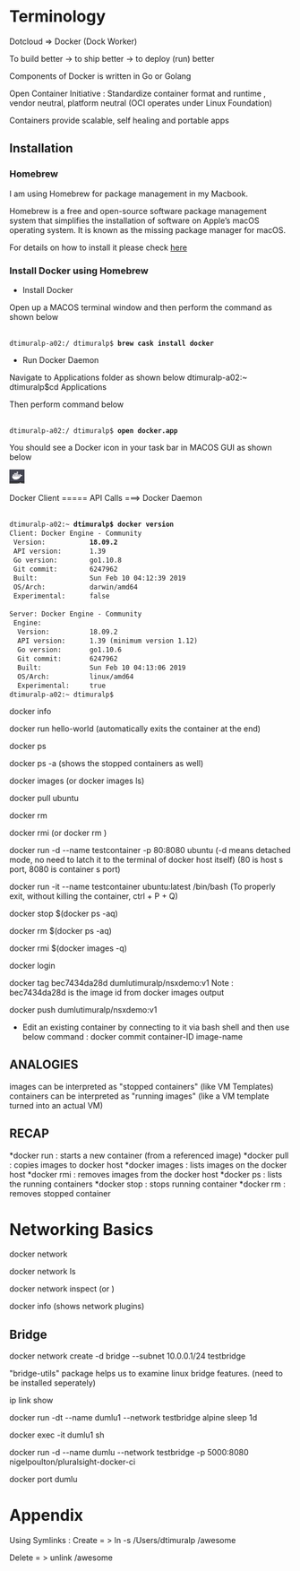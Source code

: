 # Terminology

Dotcloud => Docker (Dock Worker)

To build better -> to ship better -> to deploy (run) better

Components of Docker is written in Go or Golang

Open Container Initiative : Standardize container format and runtime , vendor neutral, platform neutral (OCI operates under Linux Foundation)

Containers provide scalable, self healing and portable apps

## Installation

### Homebrew

I am using Homebrew for package management in my Macbook. 

Homebrew is a free and open-source software package management system that simplifies the installation of software on Apple’s macOS operating system. It is known as the missing package manager for macOS. 

For details on how to install it please check [here](https://brew.sh/)

### Install Docker using Homebrew

* Install Docker

Open up a MACOS terminal window and then perform the command as shown below

<pre><code>
dtimuralp-a02:/ dtimuralp$ <b>brew cask install docker</b>
</code></pre>

* Run Docker Daemon 

Navigate to Applications folder as shown below
dtimuralp-a02:~ dtimuralp$cd Applications

Then perform command below

<pre><code>
dtimuralp-a02:/ dtimuralp$ <b>open docker.app</b>
</code></pre>

You should see a Docker icon in your task bar in MACOS GUI as shown below

![](dockericon.png)

Docker Client ===== API Calls ===> Docker Daemon

<pre><code>
dtimuralp-a02:~ <b>dtimuralp$ docker version</b>
Client: Docker Engine - Community
 Version:           <b>18.09.2</b>
 API version:       1.39
 Go version:        go1.10.8
 Git commit:        6247962
 Built:             Sun Feb 10 04:12:39 2019
 OS/Arch:           darwin/amd64
 Experimental:      false

Server: Docker Engine - Community
 Engine:
  Version:          18.09.2
  API version:      1.39 (minimum version 1.12)
  Go version:       go1.10.6
  Git commit:       6247962
  Built:            Sun Feb 10 04:13:06 2019
  OS/Arch:          linux/amd64
  Experimental:     true
dtimuralp-a02:~ dtimuralp$ 
</code></pre>

docker info

docker run hello-world (automatically exits the container at the end)

docker ps

docker ps -a (shows the stopped containers as well)

docker images (or docker images ls)

docker pull ubuntu

docker rm <container-id>

docker rmi <imagename> (or docker rm <image-id>)

docker run -d --name testcontainer -p 80:8080 ubuntu
(-d means detached mode, no need to latch it to the terminal of docker host itself)
(80 is host s port, 8080 is container s port)

docker run -it --name testcontainer ubuntu:latest /bin/bash (To properly exit, without killing the container, ctrl + P + Q)

docker stop $(docker ps -aq)

docker rm $(docker ps -aq)

docker rmi $(docker images -q)

docker login

docker tag bec7434da28d dumlutimuralp/nsxdemo:v1
Note : bec7434da28d is the image id from docker images output

docker push dumlutimuralp/nsxdemo:v1

* Edit an existing container by connecting to it via bash shell and then use below command  :
docker commit container-ID image-name

## ANALOGIES
images can be interpreted as "stopped containers" (like VM Templates)
containers can be interpreted as "running images" (like a VM template turned into an actual VM)

##  RECAP

*docker run : starts a new container (from a referenced image)
*docker pull : copies images to docker host
*docker images : lists images on the docker host
*docker rmi : removes images from the docker host 
*docker ps : lists the running containers
*docker stop : stops running container
*docker rm : removes stopped container


# Networking Basics

docker network 

docker network ls

docker network inspect <name> (or <network-id>)

docker info (shows network plugins)


## Bridge

docker network create -d bridge --subnet 10.0.0.1/24 testbridge

"bridge-utils" package helps us to examine linux bridge features. (need to be installed seperately)

ip link show

docker run -dt --name dumlu1 --network testbridge alpine sleep 1d

docker exec -it dumlu1 sh

docker run -d --name dumlu --network testbridge -p 5000:8080 nigelpoulton/pluralsight-docker-ci

docker port dumlu

# Appendix

Using Symlinks : 
Create = > ln -s /Users/dtimuralp /awesome

Delete = > unlink /awesome
